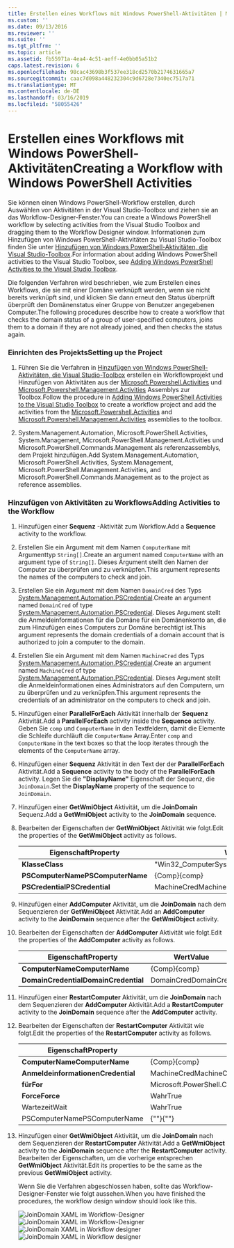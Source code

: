 ```yaml
---
title: Erstellen eines Workflows mit Windows PowerShell-Aktivitäten | Microsoft-Dokumentation
ms.custom: ''
ms.date: 09/13/2016
ms.reviewer: ''
ms.suite: ''
ms.tgt_pltfrm: ''
ms.topic: article
ms.assetid: fb55971a-4ea4-4c51-aeff-4e0bb05a51b2
caps.latest.revision: 6
ms.openlocfilehash: 98cac43698b3f537ee318cd2570b2174631665a7
ms.sourcegitcommit: caac7d098a448232304c9d6728e7340ec7517a71
ms.translationtype: MT
ms.contentlocale: de-DE
ms.lasthandoff: 03/16/2019
ms.locfileid: "58055426"
---
```

# <a name="creating-a-workflow-with-windows-powershell-activities"></a><span data-ttu-id="7f4fd-102">Erstellen eines Workflows mit Windows PowerShell-Aktivitäten</span><span class="sxs-lookup"><span data-stu-id="7f4fd-102">Creating a Workflow with Windows PowerShell Activities</span></span>

<span data-ttu-id="7f4fd-103">Sie können einen Windows PowerShell-Workflow erstellen, durch Auswählen von Aktivitäten in der Visual Studio-Toolbox und ziehen sie an das Workflow-Designer-Fenster.</span><span class="sxs-lookup"><span data-stu-id="7f4fd-103">You can create a Windows PowerShell workflow by selecting activities from the Visual Studio Toolbox and dragging them to the Workflow Designer window.</span></span> <span data-ttu-id="7f4fd-104">Informationen zum Hinzufügen von Windows PowerShell-Aktivitäten zu Visual Studio-Toolbox finden Sie unter [Hinzufügen von Windows PowerShell-Aktivitäten, die Visual Studio-Toolbox](./adding-windows-powershell-activities-to-the-visual-studio-toolbox.md).</span><span class="sxs-lookup"><span data-stu-id="7f4fd-104">For information about adding Windows PowerShell activities to the Visual Studio Toolbox, see [Adding Windows PowerShell Activities to the Visual Studio Toolbox](./adding-windows-powershell-activities-to-the-visual-studio-toolbox.md).</span></span>

<span data-ttu-id="7f4fd-105">Die folgenden Verfahren wird beschrieben, wie zum Erstellen eines Workflows, die sie mit einer Domäne verknüpft werden, wenn sie nicht bereits verknüpft sind, und klicken Sie dann erneut den Status überprüft überprüft den Domänenstatus einer Gruppe von Benutzer angegebenen Computer.</span><span class="sxs-lookup"><span data-stu-id="7f4fd-105">The following procedures describe how to create a workflow that checks the domain status of a group of user-specified computers, joins them to a domain if they are not already joined, and then checks the status again.</span></span>

### <a name="setting-up-the-project"></a><span data-ttu-id="7f4fd-106">Einrichten des Projekts</span><span class="sxs-lookup"><span data-stu-id="7f4fd-106">Setting up the Project</span></span>

1. <span data-ttu-id="7f4fd-107">Führen Sie die Verfahren in [Hinzufügen von Windows PowerShell-Aktivitäten, die Visual Studio-Toolbox](./adding-windows-powershell-activities-to-the-visual-studio-toolbox.md) erstellen ein Workflowprojekt und Hinzufügen von Aktivitäten aus der [Microsoft.Powershell.Activities](/dotnet/api/Microsoft.PowerShell.Activities) und [ Microsoft.Powershell.Management.Activities](/dotnet/api/Microsoft.PowerShell.Management.Activities) Assemblys zur Toolbox.</span><span class="sxs-lookup"><span data-stu-id="7f4fd-107">Follow the procedure in [Adding Windows PowerShell Activities to the Visual Studio Toolbox](./adding-windows-powershell-activities-to-the-visual-studio-toolbox.md) to create a workflow project and add the activities from the [Microsoft.Powershell.Activities](/dotnet/api/Microsoft.PowerShell.Activities) and [Microsoft.Powershell.Management.Activities](/dotnet/api/Microsoft.PowerShell.Management.Activities) assemblies to the toolbox.</span></span>

2. <span data-ttu-id="7f4fd-108">System.Management.Automation, Microsoft.PowerShell.Activities, System.Management, Microsoft.PowerShell.Management.Activities und Microsoft.PowerShell.Commands.Management als referenzassemblys, dem Projekt hinzufügen.</span><span class="sxs-lookup"><span data-stu-id="7f4fd-108">Add System.Management.Automation, Microsoft.PowerShell.Activities, System.Management, Microsoft.PowerShell.Management.Activities, and Microsoft.PowerShell.Commands.Management as to the project as reference assemblies.</span></span>

### <a name="adding-activities-to-the-workflow"></a><span data-ttu-id="7f4fd-109">Hinzufügen von Aktivitäten zu Workflows</span><span class="sxs-lookup"><span data-stu-id="7f4fd-109">Adding Activities to the Workflow</span></span>

1. <span data-ttu-id="7f4fd-110">Hinzufügen einer **Sequenz** -Aktivität zum Workflow.</span><span class="sxs-lookup"><span data-stu-id="7f4fd-110">Add a **Sequence** activity to the workflow.</span></span>

2. <span data-ttu-id="7f4fd-111">Erstellen Sie ein Argument mit dem Namen `ComputerName` mit Argumenttyp `String[]`.</span><span class="sxs-lookup"><span data-stu-id="7f4fd-111">Create an argument named `ComputerName` with an argument type of `String[]`.</span></span> <span data-ttu-id="7f4fd-112">Dieses Argument stellt den Namen der Computer zu überprüfen und zu verknüpfen.</span><span class="sxs-lookup"><span data-stu-id="7f4fd-112">This argument represents the names of the computers to check and join.</span></span>

3. <span data-ttu-id="7f4fd-113">Erstellen Sie ein Argument mit dem Namen `DomainCred` des Typs [System.Management.Automation.PSCredential](/dotnet/api/System.Management.Automation.PSCredential).</span><span class="sxs-lookup"><span data-stu-id="7f4fd-113">Create an argument named `DomainCred` of type [System.Management.Automation.PSCredential](/dotnet/api/System.Management.Automation.PSCredential).</span></span> <span data-ttu-id="7f4fd-114">Dieses Argument stellt die Anmeldeinformationen für die Domäne für ein Domänenkonto an, die zum Hinzufügen eines Computers zur Domäne berechtigt ist.</span><span class="sxs-lookup"><span data-stu-id="7f4fd-114">This argument represents the domain credentials of a domain account that is authorized to join a computer to the domain.</span></span>

4. <span data-ttu-id="7f4fd-115">Erstellen Sie ein Argument mit dem Namen `MachineCred` des Typs [System.Management.Automation.PSCredential](/dotnet/api/System.Management.Automation.PSCredential).</span><span class="sxs-lookup"><span data-stu-id="7f4fd-115">Create an argument named `MachineCred` of type [System.Management.Automation.PSCredential](/dotnet/api/System.Management.Automation.PSCredential).</span></span> <span data-ttu-id="7f4fd-116">Dieses Argument stellt die Anmeldeinformationen eines Administrators auf den Computern, um zu überprüfen und zu verknüpfen.</span><span class="sxs-lookup"><span data-stu-id="7f4fd-116">This argument represents the credentials of an administrator on the computers to check and join.</span></span>

5. <span data-ttu-id="7f4fd-117">Hinzufügen einer **ParallelForEach** Aktivität innerhalb der **Sequenz** Aktivität.</span><span class="sxs-lookup"><span data-stu-id="7f4fd-117">Add a **ParallelForEach** activity inside the **Sequence** activity.</span></span> <span data-ttu-id="7f4fd-118">Geben Sie `comp` und `ComputerName` in den Textfeldern, damit die Elemente die Schleife durchläuft die `ComputerName` Array.</span><span class="sxs-lookup"><span data-stu-id="7f4fd-118">Enter `comp` and `ComputerName` in the text boxes so that the loop iterates through the elements of the `ComputerName` array.</span></span>

6. <span data-ttu-id="7f4fd-119">Hinzufügen einer **Sequenz** Aktivität in den Text der der **ParallelForEach** Aktivität.</span><span class="sxs-lookup"><span data-stu-id="7f4fd-119">Add a **Sequence** activity to the body of the **ParallelForEach** activity.</span></span> <span data-ttu-id="7f4fd-120">Legen Sie die **"DisplayName"** Eigenschaft der Sequenz, die `JoinDomain`.</span><span class="sxs-lookup"><span data-stu-id="7f4fd-120">Set the **DisplayName** property of the sequence to `JoinDomain`.</span></span>

7. <span data-ttu-id="7f4fd-121">Hinzufügen einer **GetWmiObject** Aktivität, um die **JoinDomain** Sequenz.</span><span class="sxs-lookup"><span data-stu-id="7f4fd-121">Add a **GetWmiObject** activity to the **JoinDomain** sequence.</span></span>

8. <span data-ttu-id="7f4fd-122">Bearbeiten der Eigenschaften der **GetWmiObject** Aktivität wie folgt.</span><span class="sxs-lookup"><span data-stu-id="7f4fd-122">Edit the properties of the **GetWmiObject** activity as follows.</span></span>

   |<span data-ttu-id="7f4fd-123">Eigenschaft</span><span class="sxs-lookup"><span data-stu-id="7f4fd-123">Property</span></span>|<span data-ttu-id="7f4fd-124">Wert</span><span class="sxs-lookup"><span data-stu-id="7f4fd-124">Value</span></span>|
   |--------------|-----------|
   |<span data-ttu-id="7f4fd-125">**Klasse**</span><span class="sxs-lookup"><span data-stu-id="7f4fd-125">**Class**</span></span>|<span data-ttu-id="7f4fd-126">"Win32_ComputerSystem"</span><span class="sxs-lookup"><span data-stu-id="7f4fd-126">"Win32_ComputerSystem"</span></span>|
   |<span data-ttu-id="7f4fd-127">**PSComputerName**</span><span class="sxs-lookup"><span data-stu-id="7f4fd-127">**PSComputerName**</span></span>|<span data-ttu-id="7f4fd-128">{Comp}</span><span class="sxs-lookup"><span data-stu-id="7f4fd-128">{comp}</span></span>|
   |<span data-ttu-id="7f4fd-129">**PSCredential**</span><span class="sxs-lookup"><span data-stu-id="7f4fd-129">**PSCredential**</span></span>|<span data-ttu-id="7f4fd-130">MachineCred</span><span class="sxs-lookup"><span data-stu-id="7f4fd-130">MachineCred</span></span>|

9. <span data-ttu-id="7f4fd-131">Hinzufügen einer **AddComputer** Aktivität, um die **JoinDomain** nach dem Sequenzieren der **GetWmiObject** Aktivität.</span><span class="sxs-lookup"><span data-stu-id="7f4fd-131">Add an **AddComputer** activity to the **JoinDomain** sequence after the **GetWmiObject** activity.</span></span>

10. <span data-ttu-id="7f4fd-132">Bearbeiten der Eigenschaften der **AddComputer** Aktivität wie folgt.</span><span class="sxs-lookup"><span data-stu-id="7f4fd-132">Edit the properties of the **AddComputer** activity as follows.</span></span>

    |<span data-ttu-id="7f4fd-133">Eigenschaft</span><span class="sxs-lookup"><span data-stu-id="7f4fd-133">Property</span></span>|<span data-ttu-id="7f4fd-134">Wert</span><span class="sxs-lookup"><span data-stu-id="7f4fd-134">Value</span></span>|
    |--------------|-----------|
    |<span data-ttu-id="7f4fd-135">**ComputerName**</span><span class="sxs-lookup"><span data-stu-id="7f4fd-135">**ComputerName**</span></span>|<span data-ttu-id="7f4fd-136">{Comp}</span><span class="sxs-lookup"><span data-stu-id="7f4fd-136">{comp}</span></span>|
    |<span data-ttu-id="7f4fd-137">**DomainCredential**</span><span class="sxs-lookup"><span data-stu-id="7f4fd-137">**DomainCredential**</span></span>|<span data-ttu-id="7f4fd-138">DomainCred</span><span class="sxs-lookup"><span data-stu-id="7f4fd-138">DomainCred</span></span>|

11. <span data-ttu-id="7f4fd-139">Hinzufügen einer **RestartComputer** Aktivität, um die **JoinDomain** nach dem Sequenzieren der **AddComputer** Aktivität.</span><span class="sxs-lookup"><span data-stu-id="7f4fd-139">Add a **RestartComputer** activity to the **JoinDomain** sequence after the **AddComputer** activity.</span></span>

12. <span data-ttu-id="7f4fd-140">Bearbeiten der Eigenschaften der **RestartComputer** Aktivität wie folgt.</span><span class="sxs-lookup"><span data-stu-id="7f4fd-140">Edit the properties of the **RestartComputer** activity as follows.</span></span>

    |<span data-ttu-id="7f4fd-141">Eigenschaft</span><span class="sxs-lookup"><span data-stu-id="7f4fd-141">Property</span></span>|<span data-ttu-id="7f4fd-142">Wert</span><span class="sxs-lookup"><span data-stu-id="7f4fd-142">Value</span></span>|
    |--------------|-----------|
    |<span data-ttu-id="7f4fd-143">**ComputerName**</span><span class="sxs-lookup"><span data-stu-id="7f4fd-143">**ComputerName**</span></span>|<span data-ttu-id="7f4fd-144">{Comp}</span><span class="sxs-lookup"><span data-stu-id="7f4fd-144">{comp}</span></span>|
    |<span data-ttu-id="7f4fd-145">**Anmeldeinformationen**</span><span class="sxs-lookup"><span data-stu-id="7f4fd-145">**Credential**</span></span>|<span data-ttu-id="7f4fd-146">MachineCred</span><span class="sxs-lookup"><span data-stu-id="7f4fd-146">MachineCred</span></span>|
    |<span data-ttu-id="7f4fd-147">**für**</span><span class="sxs-lookup"><span data-stu-id="7f4fd-147">**For**</span></span>|<span data-ttu-id="7f4fd-148">Microsoft.PowerShell.Commands.WaitForServiceTypes.PowerShell</span><span class="sxs-lookup"><span data-stu-id="7f4fd-148">Microsoft.PowerShell.Commands.WaitForServiceTypes.PowerShell</span></span>|
    |<span data-ttu-id="7f4fd-149">**Force**</span><span class="sxs-lookup"><span data-stu-id="7f4fd-149">**Force**</span></span>|<span data-ttu-id="7f4fd-150">Wahr</span><span class="sxs-lookup"><span data-stu-id="7f4fd-150">True</span></span>|
    |<span data-ttu-id="7f4fd-151">Wartezeit</span><span class="sxs-lookup"><span data-stu-id="7f4fd-151">Wait</span></span>|<span data-ttu-id="7f4fd-152">Wahr</span><span class="sxs-lookup"><span data-stu-id="7f4fd-152">True</span></span>|
    |<span data-ttu-id="7f4fd-153">PSComputerName</span><span class="sxs-lookup"><span data-stu-id="7f4fd-153">PSComputerName</span></span>|<span data-ttu-id="7f4fd-154">{""}</span><span class="sxs-lookup"><span data-stu-id="7f4fd-154">{""}</span></span>|

13. <span data-ttu-id="7f4fd-155">Hinzufügen einer **GetWmiObject** Aktivität, um die **JoinDomain** nach dem Sequenzieren der **RestartComputer** Aktivität.</span><span class="sxs-lookup"><span data-stu-id="7f4fd-155">Add a **GetWmiObject** activity to the **JoinDomain** sequence after the **RestartComputer** activity.</span></span> <span data-ttu-id="7f4fd-156">Bearbeiten der Eigenschaften, um die vorherige entsprechen **GetWmiObject** Aktivität.</span><span class="sxs-lookup"><span data-stu-id="7f4fd-156">Edit its properties to be the same as the previous **GetWmiObject** activity.</span></span>

    <span data-ttu-id="7f4fd-157">Wenn Sie die Verfahren abgeschlossen haben, sollte das Workflow-Designer-Fenster wie folgt aussehen.</span><span class="sxs-lookup"><span data-stu-id="7f4fd-157">When you have finished the procedures, the workflow design window should look like this.</span></span>

    <span data-ttu-id="7f4fd-158">![JoinDomain XAML im Workflow-Designer](../media/joindomainworkflow.png)
    ![JoinDomain XAML im Workflow-Designer](../media/joindomainworkflow.png "JoinDomainWorkflow")</span><span class="sxs-lookup"><span data-stu-id="7f4fd-158">![JoinDomain XAML in Workflow designer](../media/joindomainworkflow.png)
![JoinDomain XAML in Workflow designer](../media/joindomainworkflow.png "JoinDomainWorkflow")</span></span>